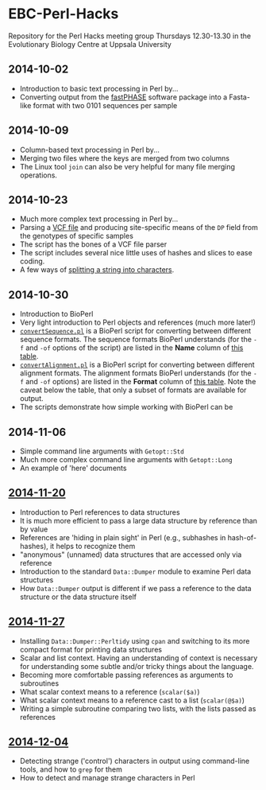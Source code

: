 EBC-Perl-Hacks
==============

Repository for the Perl Hacks meeting group Thursdays 12.30-13.30 in the Evolutionary Biology Centre at Uppsala University


## 2014-10-02

* Introduction to basic text processing in Perl by...
* Converting output from the [fastPHASE](http://stephenslab.uchicago.edu/software.html#fastphase) software package into a Fasta-like format with two 0101 sequences per sample


## 2014-10-09

* Column-based text processing in Perl by...
* Merging two files where the keys are merged from two columns
* The Linux tool `join` can also be very helpful for many file merging operations.


## 2014-10-23

* Much more complex text processing in Perl by...
* Parsing a [VCF file](http://www.1000genomes.org/wiki/analysis/variant%20call%20format/vcf-variant-call-format-version-41) and producing site-specific means of the `DP` field from the genotypes of specific samples
* The script has the bones of a VCF file parser
* The script includes several nice little uses of hashes and slices to ease coding.
* A few ways of [splitting a string into characters](https://github.com/douglasgscofield/EBC-Perl-Hacks/blob/master/2014-10-23_Processing-VCF-file/splitting-a-string-into-characters.pl).


## 2014-10-30

* Introduction to BioPerl
* Very light introduction to Perl objects and references (much more later!)
* [`convertSequence.pl`](https://raw.githubusercontent.com/douglasgscofield/EBC-Perl-Hacks/master/2014-10-30_Intro-to-BioPerl/convertSequence.pl) is a BioPerl script for converting between different sequence formats.  The sequence formats BioPerl understands (for the `-f` and `-of` options of the script) are listed in the **Name** column of [this table](http://www.bioperl.org/wiki/HOWTO:SeqIO#Formats).
* [`convertAlignment.pl`](https://raw.githubusercontent.com/douglasgscofield/EBC-Perl-Hacks/master/2014-10-30_Intro-to-BioPerl/convertAlignment.pl) is a BioPerl script for converting between different alignment formats.  The alignment formats BioPerl understands (for the `-f` and `-of` options) are listed in the **Format** column of [this table](http://www.bioperl.org/wiki/HOWTO:AlignIO_and_SimpleAlign#AlignIO).  Note the caveat below the table, that only a subset of formats are available for output.
* The scripts demonstrate how simple working with BioPerl can be


## 2014-11-06

* Simple command line arguments with `Getopt::Std`
* Much more complex command line arguments with `Getopt::Long`
* An example of 'here' documents


## [2014-11-20](https://github.com/douglasgscofield/EBC-Perl-Hacks/blob/master/2014-11-20_Intro-to-references/references.pl)

* Introduction to Perl references to data structures
* It is much more efficient to pass a large data structure by reference than by value
* References are 'hiding in plain sight' in Perl (e.g., subhashes in hash-of-hashes), it helps to recognize them
* "anonymous" (unnamed) data structures that are accessed only via reference
* Introduction to the standard `Data::Dumper` module to examine Perl data structures
* How `Data::Dumper` output is different if we pass a reference to the data structure or the data structure itself


## [2014-11-27](https://github.com/douglasgscofield/EBC-Perl-Hacks/tree/master/2014-11-27_Scalar-context-and-references-2)

* Installing `Data::Dumper::Perltidy` using `cpan` and switching to its more compact format for printing data structures
* Scalar and list context.  Having an understanding of context is necessary for understanding some subtle and/or tricky things about the language.
* Becoming more comfortable passing references as arguments to subroutines
* What scalar context means to a reference (`scalar($a)`)
* What scalar context means to a reference cast to a list (`scalar(@$a)`)
* Writing a simple subroutine comparing two lists, with the lists passed as references


## [2014-12-04](https://github.com/douglasgscofield/EBC-Perl-Hacks/tree/master/2014-12-04_Strange-characters)

* Detecting strange ('control') characters in output using command-line tools, and how to `grep` for them
* How to detect and manage strange characters in Perl

